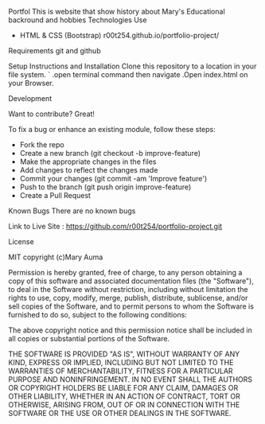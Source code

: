  Portfol
This is  website that show history about Mary's Educational backround and hobbies
Technologies Use
- HTML & CSS (Bootstrap)
r00t254.github.io/portfolio-project/

Requirements
git and github

Setup  Instructions and Installation
Clone this repository to a location in your file system. `
.open terminal command then navigate
.Open index.html on your Browser.


 Development

Want to contribute? Great!

To fix a bug or enhance an existing module, follow these steps:
- Fork the repo
- Create a new branch (git checkout -b improve-feature)
- Make the appropriate changes in the files
- Add changes to reflect the changes made
- Commit your changes (git commit -am 'Improve feature')
- Push to the branch (git push origin improve-feature)
- Create a Pull Request


 Known Bugs
There  are no known bugs


Link to Live Site : https://github.com/r00t254/portfolio-project.git

License

MIT copyright (c)Mary Auma

Permission is hereby granted, free of charge, to any person obtaining a copy of this software and associated documentation files (the "Software"), to deal in the Software without restriction, including without limitation the rights to use, copy, modify, merge, publish, distribute, sublicense, and/or sell copies of the Software, and to permit persons to whom the Software is furnished to do so, subject to the following conditions:

The above copyright notice and this permission notice shall be included in all copies or substantial portions of the Software.

THE SOFTWARE IS PROVIDED "AS IS", WITHOUT WARRANTY OF ANY KIND, EXPRESS OR IMPLIED, INCLUDING BUT NOT LIMITED TO THE WARRANTIES OF MERCHANTABILITY, FITNESS FOR A PARTICULAR PURPOSE AND NONINFRINGEMENT. IN NO EVENT SHALL THE AUTHORS OR COPYRIGHT HOLDERS BE LIABLE FOR ANY CLAIM, DAMAGES OR OTHER LIABILITY, WHETHER IN AN ACTION OF CONTRACT, TORT OR OTHERWISE, ARISING FROM, OUT OF OR IN CONNECTION WITH THE SOFTWARE OR THE USE OR OTHER DEALINGS IN THE SOFTWARE.
